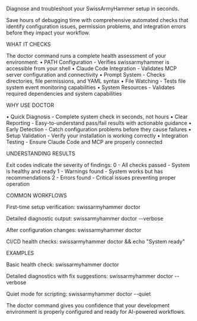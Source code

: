 Diagnose and troubleshoot your SwissArmyHammer setup in seconds.

Save hours of debugging time with comprehensive automated checks that identify
configuration issues, permission problems, and integration errors before they
impact your workflow.

WHAT IT CHECKS

The doctor command runs a complete health assessment of your environment:
• PATH Configuration - Verifies swissarmyhammer is accessible from your shell
• Claude Code Integration - Validates MCP server configuration and connectivity
• Prompt System - Checks directories, file permissions, and YAML syntax
• File Watching - Tests file system event monitoring capabilities
• System Resources - Validates required dependencies and system capabilities

WHY USE DOCTOR

• Quick Diagnosis - Complete system check in seconds, not hours
• Clear Reporting - Easy-to-understand pass/fail results with actionable guidance
• Early Detection - Catch configuration problems before they cause failures
• Setup Validation - Verify your installation is working correctly
• Integration Testing - Ensure Claude Code and MCP are properly connected

UNDERSTANDING RESULTS

Exit codes indicate the severity of findings:
  0 - All checks passed - System is healthy and ready
  1 - Warnings found - System works but has recommendations
  2 - Errors found - Critical issues preventing proper operation

COMMON WORKFLOWS

First-time setup verification:
  swissarmyhammer doctor

Detailed diagnostic output:
  swissarmyhammer doctor --verbose

After configuration changes:
  swissarmyhammer doctor

CI/CD health checks:
  swissarmyhammer doctor && echo "System ready"

EXAMPLES

Basic health check:
  swissarmyhammer doctor

Detailed diagnostics with fix suggestions:
  swissarmyhammer doctor --verbose

Quiet mode for scripting:
  swissarmyhammer doctor --quiet

The doctor command gives you confidence that your development environment
is properly configured and ready for AI-powered workflows.
